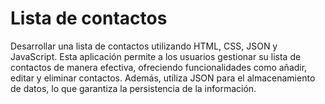 ﻿# Lista de contactos
Desarrollar una lista de contactos utilizando HTML, CSS, JSON y JavaScript. Esta aplicación permite a los usuarios gestionar su lista de contactos de manera efectiva, ofreciendo funcionalidades como añadir, editar y eliminar contactos. Además, utiliza JSON para el almacenamiento de datos, lo que garantiza la persistencia de la información.
